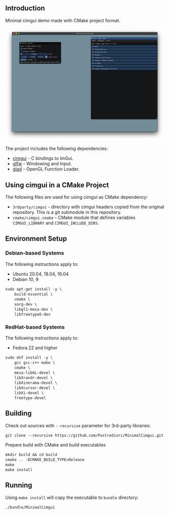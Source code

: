 ## Introduction

Minimal cimgui demo made with CMake project format.

![Cimgui Example Screenshot](images/MinimalCimgui.png)

The project includes the following dependencies:

* [cimgui](https://github.com/cimgui/cimgui) - C bindings to ImGui.
* [glfw](https://github.com/glfw/glfw) - Windowing and Input.
* [glad](https://github.com/Dav1dde/glad) - OpenGL Function Loader.

## Using cimgui in a CMake Project 

The following files are used for using cimgui as CMake dependency:

* `3rdparty/cimgui` - directory with cimgui headers copied from the original repository. This is a git submodule in this repository.
* `cmake/cimgui.cmake` - CMake module that defines variables `CIMGUI_LIBRARY` and `CIMGUI_INCLUDE_DIRS`.

## Environment Setup

### Debian-based Systems

The following instructions apply to:

* Ubuntu 20.04, 18.04, 16.04
* Debian 10, 9

```
sudo apt-get install -y \
    build-essential \
    cmake \
    xorg-dev \
    libgl1-mesa-dev \
    libfreetype6-dev
```

### RedHat-based Systems

The following instructions apply to:

* Fedora 22 and higher

```
sudo dnf install -y \
    gcc gcc-c++ make \
    cmake \
    mesa-libGL-devel \
    libXrandr-devel \
    libXinerama-devel \
    libXcursor-devel \
    libXi-devel \
    freetype-devel
```

## Building

Check out sources with `--recursive` parameter for 3rd-party libraries:

```
git clone --recursive https://github.com/Postrediori/MinimalCimgui.git
```

Prepare build with CMake and build executables

```
mkdir build && cd build
cmake .. -DCMAKE_BUILD_TYPE=Release
make
make install
```

## Running

Using `make install` will copy the executable to `bundle` directory:

```
./bundle/MinimalCimgui
```
